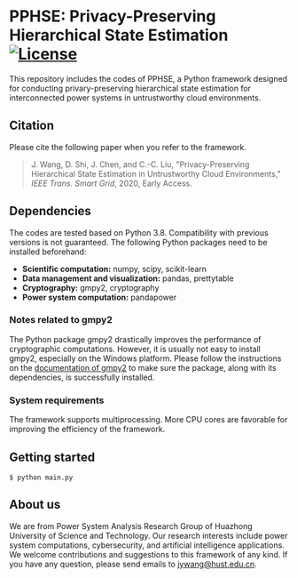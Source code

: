 # PPHSE: Privacy-Preserving Hierarchical State Estimation [![License](https://img.shields.io/badge/License-Apache%202.0-blue.svg)](https://opensource.org/licenses/Apache-2.0)

This repository includes the codes of PPHSE, a Python framework designed for conducting privary-preserving hierarchical state estimation for interconnected power systems in untrustworthy cloud environments.

## Citation

Please cite the following paper when you refer to the framework.

> J. Wang, D. Shi, J. Chen, and C.-C. Liu, "Privacy-Preserving Hierarchical State Estimation in Untrustworthy Cloud Environments," *IEEE Trans. Smart Grid*, 2020, Early Access.

## Dependencies

The codes are tested based on Python 3.8. Compatibility with previous versions is not guaranteed. The following Python packages need to be installed beforehand:

- **Scientific computation:** numpy, scipy, scikit-learn
- **Data management and visualization:** pandas, prettytable
- **Cryptography:** gmpy2, cryptography
- **Power system computation:** pandapower

### Notes related to gmpy2

The Python package gmpy2 drastically improves the performance of cryptographic computations. However, it is usually not easy to install gmpy2, especially on the Windows platform. Please follow the instructions on the [documentation of gmpy2](https://gmpy2.readthedocs.io/en/latest/intro.html#installation) to make sure the package, along with its dependencies, is successfully installed.

### System requirements

The framework supports multiprocessing. More CPU cores are favorable for improving the efficiency of the framework.

## Getting started

```
$ python main.py
```

## About us

We are from Power System Analysis Research Group of Huazhong University of Science and Technology. Our research interests include power system computations, cybersecurity, and artificial intelligence applications. We welcome contributions and suggestions to this framework of any kind. If you have any question, please send emails to [jywang@hust.edu.cn](mailto://jywang@hust.edu.cn).

